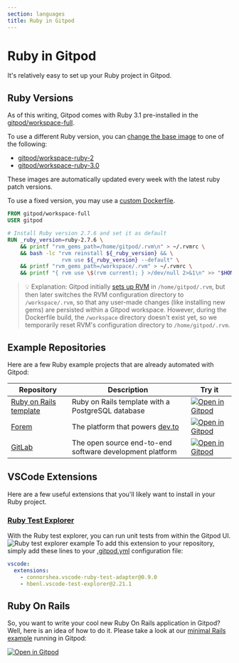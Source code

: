 ```yaml
---
section: languages
title: Ruby in Gitpod
---
```


<script context="module">
  export const prerender = true;
</script>

# Ruby in Gitpod

It's relatively easy to set up your Ruby project in Gitpod.

## Ruby Versions

As of this writing, Gitpod comes with Ruby 3.1 pre-installed in the [gitpod/workspace-full](https://hub.docker.com/r/gitpod/workspace-full).

To use a different Ruby version, you can [change the base image](https://www.gitpod.io/docs/configure/workspaces/workspace-image#configure-a-public-docker-image) to one of the following:

- [gitpod/workspace-ruby-2](https://hub.docker.com/r/gitpod/workspace-ruby-2)
- [gitpod/workspace-ruby-3.0](https://hub.docker.com/r/gitpod/workspace-ruby-3.0)

These images are automatically updated every week with the latest ruby patch versions.

To use a fixed version, you may use a [custom Dockerfile](https://www.gitpod.io/docs/configure/workspaces/workspace-image#configure-a-custom-dockerfile).

```dockerfile
FROM gitpod/workspace-full
USER gitpod

# Install Ruby version 2.7.6 and set it as default
RUN _ruby_version=ruby-2.7.6 \
    && printf "rvm_gems_path=/home/gitpod/.rvm\n" > ~/.rvmrc \
    && bash -lc "rvm reinstall ${_ruby_version} && \
                 rvm use ${_ruby_version} --default" \
    && printf "rvm_gems_path=/workspace/.rvm" > ~/.rvmrc \
    && printf "{ rvm use \$(rvm current); } >/dev/null 2>&1\n" >> "$HOME/.bashrc.d/70-ruby"
```

> 💡 Explanation: Gitpod initially [sets up RVM](https://github.com/gitpod-io/workspace-images/blob/481f7600b725e0ab507fbf8377641a562a475625/chunks/lang-ruby/Dockerfile#L11-L26) in `/home/gitpod/.rvm`, but then later switches the RVM configuration directory to `/workspace/.rvm`, so that any user-made changes (like installing new gems) are persisted within a Gitpod workspace. However, during the Dockerfile build, the `/workspace` directory doesn't exist yet, so we temporarily reset RVM's configuration directory to `/home/gitpod/.rvm`.

## Example Repositories

Here are a few Ruby example projects that are already automated with Gitpod:

<div class="overflow-x-auto">

| Repository                                                           | Description                                              | Try it                                                                                                                          |
| -------------------------------------------------------------------- | -------------------------------------------------------- | ------------------------------------------------------------------------------------------------------------------------------- |
| [Ruby on Rails template](https://github.com/gitpod-io/ruby-on-rails) | Ruby on Rails template with a PostgreSQL database        | [![Open in Gitpod](https://gitpod.io/button/open-in-gitpod.svg)](https://gitpod.io/#https://github.com/gitpod-io/ruby-on-rails) |
| [Forem](https://github.com/forem/forem)                              | The platform that powers [dev.to](https://dev.to)        | [![Open in Gitpod](https://gitpod.io/button/open-in-gitpod.svg)](https://gitpod.io/#https://github.com/forem/forem)             |
| [GitLab](https://gitlab.com/gitlab-org/gitlab)                       | The open source end-to-end software development platform | [![Open in Gitpod](https://gitpod.io/button/open-in-gitpod.svg)](https://gitpod.io/#https://gitlab.com/gitlab-org/gitlab)       |

 </div>

## VSCode Extensions

Here are a few useful extensions that you'll likely want to install in your Ruby project.

### [Ruby Test Explorer](https://marketplace.visualstudio.com/items?itemName=connorshea.vscode-ruby-test-adapter)

With the Ruby test explorer, you can run unit tests from within the Gitpod UI.
![Ruby test explorer example](../../../static/images/docs/ruby_test_ui.png)
To add this extension to your repository, simply add these lines to your [.gitpod.yml](/docs/references/gitpod-yml) configuration file:

```YAML
vscode:
  extensions:
    - connorshea.vscode-ruby-test-adapter@0.9.0
    - hbenl.vscode-test-explorer@2.21.1
```

## Ruby On Rails

So, you want to write your cool new Ruby On Rails application in Gitpod? Well, here is an idea of how to do it. Please take a look at our [minimal Rails example](https://github.com/gitpod-io/Gitpod-Ruby-On-Rails) running in Gitpod:

[![Open in Gitpod](https://gitpod.io/button/open-in-gitpod.svg)](https://gitpod.io/#https://github.com/gitpod-io/Gitpod-Ruby-On-Rails)
